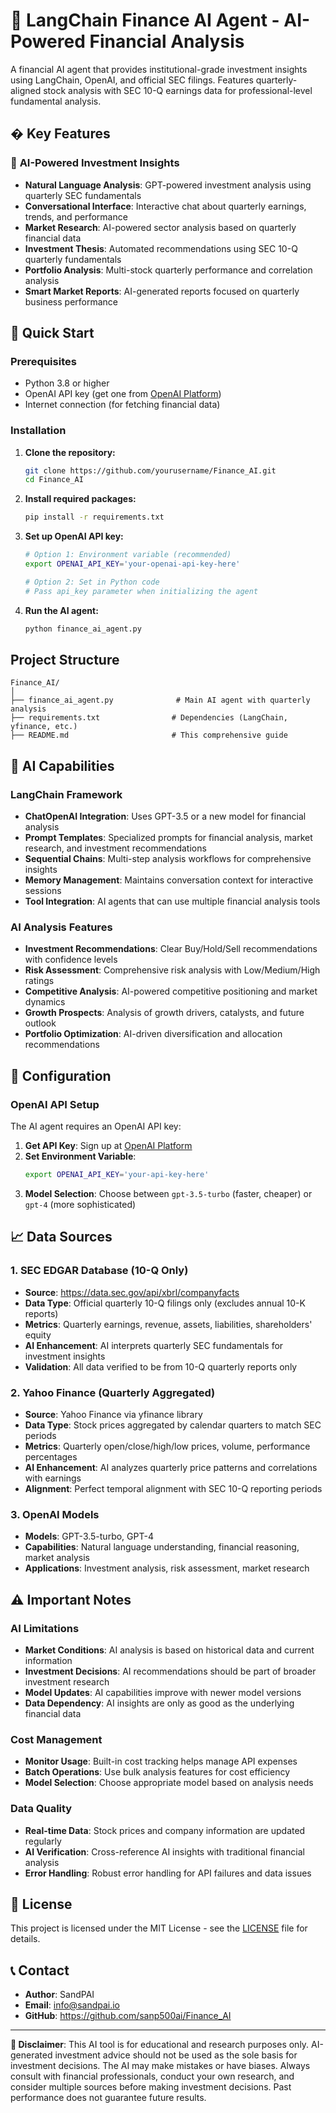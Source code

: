 # 🚀 LangChain Finance AI Agent - AI-Powered Financial Analysis

A financial AI agent that provides institutional-grade investment insights using LangChain, OpenAI, and official SEC filings. Features quarterly-aligned stock analysis with SEC 10-Q earnings data for professional-level fundamental analysis.

## � Key Features
### 🧠 **AI-Powered Investment Insights**
- **Natural Language Analysis**: GPT-powered investment analysis using quarterly SEC fundamentals
- **Conversational Interface**: Interactive chat about quarterly earnings, trends, and performance
- **Market Research**: AI-powered sector analysis based on quarterly financial data
- **Investment Thesis**: Automated recommendations using SEC 10-Q quarterly fundamentals
- **Portfolio Analysis**: Multi-stock quarterly performance and correlation analysis
- **Smart Market Reports**: AI-generated reports focused on quarterly business performance

## 🚀 Quick Start
### Prerequisites

- Python 3.8 or higher
- OpenAI API key (get one from [OpenAI Platform](https://platform.openai.com/api-keys))
- Internet connection (for fetching financial data)

### Installation

1. **Clone the repository:**
   ```bash
   git clone https://github.com/yourusername/Finance_AI.git
   cd Finance_AI
   ```

2. **Install required packages:**
   ```bash
   pip install -r requirements.txt
   ```

3. **Set up OpenAI API key:**
   ```bash
   # Option 1: Environment variable (recommended)
   export OPENAI_API_KEY='your-openai-api-key-here'
   
   # Option 2: Set in Python code
   # Pass api_key parameter when initializing the agent
   ```

4. **Run the AI agent:**
   ```bash
   python finance_ai_agent.py
   ```

##  Project Structure

```
Finance_AI/
│
├── finance_ai_agent.py              # Main AI agent with quarterly analysis
├── requirements.txt                # Dependencies (LangChain, yfinance, etc.)
├── README.md                       # This comprehensive guide
```

## 🧠 AI Capabilities

### LangChain Framework
- **ChatOpenAI Integration**: Uses GPT-3.5 or a new model for financial analysis
- **Prompt Templates**: Specialized prompts for financial analysis, market research, and investment recommendations
- **Sequential Chains**: Multi-step analysis workflows for comprehensive insights
- **Memory Management**: Maintains conversation context for interactive sessions
- **Tool Integration**: AI agents that can use multiple financial analysis tools

### AI Analysis Features
- **Investment Recommendations**: Clear Buy/Hold/Sell recommendations with confidence levels
- **Risk Assessment**: Comprehensive risk analysis with Low/Medium/High ratings
- **Competitive Analysis**: AI-powered competitive positioning and market dynamics
- **Growth Prospects**: Analysis of growth drivers, catalysts, and future outlook
- **Portfolio Optimization**: AI-driven diversification and allocation recommendations

## 🔧 Configuration

### OpenAI API Setup

The AI agent requires an OpenAI API key:

1. **Get API Key**: Sign up at [OpenAI Platform](https://platform.openai.com/)
2. **Set Environment Variable**: 
   ```bash
   export OPENAI_API_KEY='your-api-key-here'
   ```
3. **Model Selection**: Choose between `gpt-3.5-turbo` (faster, cheaper) or `gpt-4` (more sophisticated)

## 📈 Data Sources

### 1. SEC EDGAR Database (10-Q Only)
- **Source**: https://data.sec.gov/api/xbrl/companyfacts
- **Data Type**: Official quarterly 10-Q filings only (excludes annual 10-K reports)
- **Metrics**: Quarterly earnings, revenue, assets, liabilities, shareholders' equity
- **AI Enhancement**: AI interprets quarterly SEC fundamentals for investment insights
- **Validation**: All data verified to be from 10-Q quarterly reports only

### 2. Yahoo Finance (Quarterly Aggregated)
- **Source**: Yahoo Finance via yfinance library
- **Data Type**: Stock prices aggregated by calendar quarters to match SEC periods
- **Metrics**: Quarterly open/close/high/low prices, volume, performance percentages
- **AI Enhancement**: AI analyzes quarterly price patterns and correlations with earnings
- **Alignment**: Perfect temporal alignment with SEC 10-Q reporting periods

### 3. OpenAI Models
- **Models**: GPT-3.5-turbo, GPT-4
- **Capabilities**: Natural language understanding, financial reasoning, market analysis
- **Applications**: Investment analysis, risk assessment, market research

## ⚠️ Important Notes

### AI Limitations
- **Market Conditions**: AI analysis is based on historical data and current information
- **Investment Decisions**: AI recommendations should be part of broader investment research
- **Model Updates**: AI capabilities improve with newer model versions
- **Data Dependency**: AI insights are only as good as the underlying financial data

### Cost Management
- **Monitor Usage**: Built-in cost tracking helps manage API expenses
- **Batch Operations**: Use bulk analysis features for cost efficiency
- **Model Selection**: Choose appropriate model based on analysis needs

### Data Quality
- **Real-time Data**: Stock prices and company information are updated regularly
- **AI Verification**: Cross-reference AI insights with traditional financial analysis
- **Error Handling**: Robust error handling for API failures and data issues

## 📝 License

This project is licensed under the MIT License - see the [LICENSE](LICENSE) file for details.

## 📞 Contact

- **Author**: SandPAI
- **Email**: info@sandpai.io  
- **GitHub**: https://github.com/sanp500ai/Finance_AI

---

**🚨 Disclaimer**: This AI tool is for educational and research purposes only. AI-generated investment advice should not be used as the sole basis for investment decisions. The AI may make mistakes or have biases. Always consult with financial professionals, conduct your own research, and consider multiple sources before making investment decisions. Past performance does not guarantee future results.



